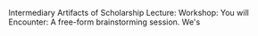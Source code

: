 Intermediary Artifacts of Scholarship
Lecture:
Workshop: You will 
Encounter: A free-form brainstorming session. We's
